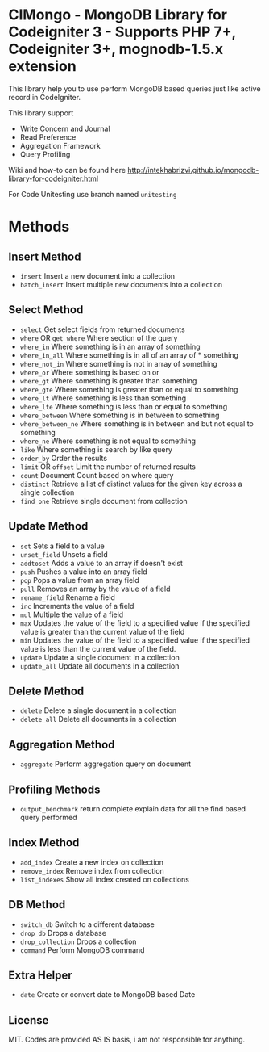 CIMongo - MongoDB Library for Codeigniter 3 - Supports PHP 7+, Codeigniter 3+, mognodb-1.5.x extension 
=======

This library help you to use perform MongoDB based queries just like active record in CodeIgniter.

This library support
* Write Concern and Journal
* Read Preference
* Aggregation Framework
* Query Profiling

Wiki and how-to can be found here http://intekhabrizvi.github.io/mongodb-library-for-codeigniter.html 

For Code Unitesting use branch named `unitesting`
# Methods

## Insert Method
* `insert` Insert a new document into a collection
* `batch_insert` Insert multiple new documents into a collection

## Select Method
* `select` Get select fields from returned documents
* `where` OR `get_where` Where section of the query
* `where_in` Where something is in an array of something
* `where_in_all` Where something is in all of an array of * something
* `where_not_in` Where something is not in array of something
* `where_or` Where something is based on or
* `where_gt` Where something is greater than something
* `where_gte` Where something is greater than or equal to something
* `where_lt` Where something is less than something
* `where_lte` Where something is less than or equal to something
* `where_between` Where something is in between to something
* `where_between_ne` Where something is in between and but not equal to something
* `where_ne` Where something is not equal to something
* `like` Where something is search by like query
* `order_by` Order the results
* `limit` OR `offset` Limit the number of returned results
* `count` Document Count based on where query
* `distinct` Retrieve a list of distinct values for the given key across a single collection
* `find_one` Retrieve single document from collection

## Update Method
* `set` Sets a field to a value
* `unset_field` Unsets a field
* `addtoset` Adds a value to an array if doesn't exist
* `push` Pushes a value into an array field
* `pop` Pops a value from an array field
* `pull` Removes an array by the value of a field
* `rename_field` Rename a field
* `inc` Increments the value of a field
* `mul` Multiple the value of a field
* `max` Updates the value of the field to a specified value if the specified value is greater than the current value of the field
* `min` Updates the value of the field to a specified value if the specified value is less than the current value of the field.
* `update` Update a single document in a collection
* `update_all` Update all documents in a collection

## Delete Method
* `delete` Delete a single document in a collection
* `delete_all` Delete all documents in a collection

## Aggregation Method
* `aggregate` Perform aggregation query on document

## Profiling Methods
* `output_benchmark` return complete explain data for all the find based query performed

## Index Method
* `add_index` Create a new index on collection
* `remove_index` Remove index from collection
* `list_indexes` Show all index created on collections

## DB Method
* `switch_db` Switch to a different database
* `drop_db` Drops a database
* `drop_collection` Drops a collection
* `command` Perform MongoDB command

## Extra Helper
* `date` Create or convert date to MongoDB based Date

## License 
MIT.
Codes are provided AS IS basis, i am not responsible for anything.
